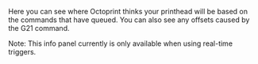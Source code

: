 Here you can see where Octoprint thinks your printhead will be based on the commands that have queued.  You can also see any offsets caused by the G21 command.

Note:  This info panel currently is only available when using real-time triggers.
